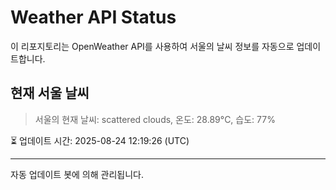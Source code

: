 
# Weather API Status

이 리포지토리는 OpenWeather API를 사용하여 서울의 날씨 정보를 자동으로 업데이트합니다.

## 현재 서울 날씨
> 서울의 현재 날씨: scattered clouds, 온도: 28.89°C, 습도: 77%

⏳ 업데이트 시간: 2025-08-24 12:19:26 (UTC)

---
자동 업데이트 봇에 의해 관리됩니다.
